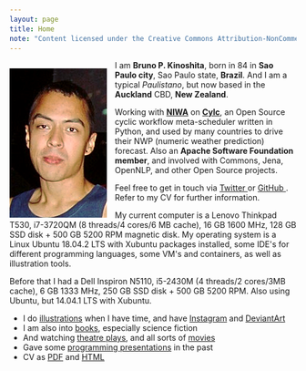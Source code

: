 ```yaml
---
layout: page
title: Home
note: "Content licensed under the Creative Commons Attribution-NonCommercial 4.0 International License."
---
```


<img class="ui small image" src="/assets/pages/about/bruno-3.png" style="float: left; margin: 1em 1em 0 0;">

I am **Bruno P. Kinoshita**, born in 84 in **Sao Paulo city**, Sao Paulo state, **Brazil**. 
And I am a typical _Paulistano_, but now based in the **Auckland** CBD, **New Zealand**.

Working with [**NIWA**](https://niwa.co.nz) on [**Cylc**](https://cylc.github.io), an Open Source cyclic
workflow meta-scheduler written in Python, and used by many countries to drive their NWP (numeric
weather prediction) forecast. Also an **Apache Software Foundation member**, and involved with Commons,
Jena, OpenNLP, and other Open Source projects.

Feel free to get in touch via <a href="https://twitter.com/kinow">Twitter <i class="twitter icon"></i></a>
or <a href="https://github.com/kinow">GitHub <i class="github icon"></i></a>. Refer to my CV for further information.

My current computer is a Lenovo Thinkpad T530, i7-3720QM (8 threads/4 cores/6 MB cache), 16 GB 1600 MHz,
128 GB SSD disk + 500 GB 5200 RPM magnetic disk. My operating system is a Linux Ubuntu 18.04.2 LTS with
Xubuntu packages installed, some IDE's for different programming languages, some VM's and containers,
as well as illustration tools.

Before that I had a Dell Inspiron N5110, i5-2430M (4 threads/2 cores/3MB cache), 6 GB 1333 MHz,
250 GB SSD disk + 500 GB 5200 RPM. Also using Ubuntu, but 14.04.1 LTS with Xubuntu.

- I do [illustrations](/art/) when I have time, and have [Instagram](https://instagram.com/brunokinoshita/) and
[DeviantArt](https://deviantart.com/kinow/)
- I am also into [books](/books/), especially science fiction
- And watching [theatre plays](/theatre/), and all sorts of [movies](/movies/)
- Gave some [programming presentations](/tags#presentations) in the past
- CV as [PDF](/cv.pdf) and [HTML](/cv/)
